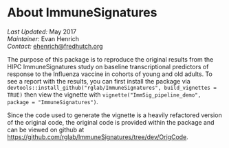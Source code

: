 About ImmuneSignatures
=========
  
*Last Updated:* May 2017  
*Maintainer:* Evan Henrich  
*Contact:* ehenrich@fredhutch.org

The purpose of this package is to reproduce the original results from the HIPC ImmuneSignatures study on baseline transcriptional predictors of response to the Influenza vaccine in cohorts of young and old adults.  To see a report with the results, you can first install the package via `devtools::install_github("rglab/ImmuneSignatures", build_vignettes = TRUE)` then view the vignette with `vignette("ImmSig_pipeline_demo", package = "ImmuneSignatures")`.

Since the code used to generate the vignette is a heavily refactored version of the original code, the original code is provided within the package and can be viewed on github at <https://github.com/rglab/ImmuneSignatures/tree/dev/OrigCode>. 
